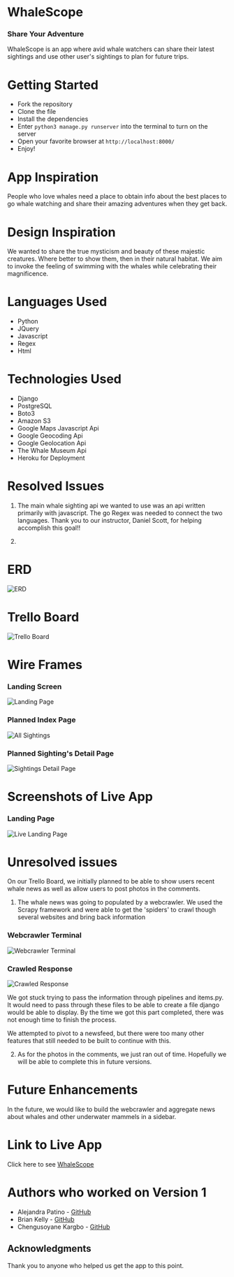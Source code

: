 # WhaleScope

### Share Your Adventure

WhaleScope is an app where avid whale watchers can share their latest sightings and use other user's sightings to plan for future trips.

# Getting Started

* Fork the repository
* Clone the file
* Install the dependencies
* Enter ```python3 manage.py runserver``` into the terminal to turn on the server
* Open your favorite browser at  ```http://localhost:8000/```
* Enjoy!

# App Inspiration

People who love whales need a place to obtain info about the best places to go whale watching and share their amazing adventures when they get back.

# Design Inspiration

We wanted to share the true mysticism and beauty of these majestic creatures. Where better to show them, then in their natural habitat. We aim to invoke the feeling of swimming with the whales while celebrating their magnificence.
 
# Languages Used
* Python
* JQuery
* Javascript
* Regex
* Html

# Technologies Used
* Django
* PostgreSQL
* Boto3
* Amazon S3
* Google Maps Javascript Api
* Google Geocoding Api
* Google Geolocation Api
* The Whale Museum Api
* Heroku for Deployment

# Resolved Issues
1) The main whale sighting api we wanted to use was an api written primarily with javascript. The go
Regex was needed to connect the two languages. Thank you to our instructor, Daniel Scott, for helping accomplish this goal!!

2) 

# ERD
![ERD](./images/ERD.png)

# Trello Board
![Trello Board](./images/Trello_Board.png)


# Wire Frames

### Landing Screen
![Landing Page](./images/WireFrameLandingPage.jpeg)

### Planned Index Page
![All Sightings](./images/WireFrameIndexPage.jpeg)

### Planned Sighting's Detail Page
![Sightings Detail Page](./images/WireFrameDetailsPage.jpeg)

# Screenshots of Live App
### Landing Page
![Live Landing Page](./images/Landing_Page.png)

# Unresolved issues
On our Trello Board, we initially planned to be able to show users recent whale news as well as allow users to post photos in the comments. 

1) The whale news was going to populated by a webcrawler. We used the Scrapy framework and were able to get the 'spiders' to crawl though several websites and bring back information

### Webcrawler Terminal
![Webcrawler Terminal](./images/WebcrawlerTerminal.png)
### Crawled Response 
![Crawled Response](./images/Crawled_Response.png)

We got stuck trying to pass the information through pipelines and items.py. It would need to pass through these files to be able to create a file django would be able to display. By the time we got this part completed, there was not enough time to finish the process.

We attempted to pivot to a newsfeed, but there were too many other features that still needed to be built to continue with this.

2) As for the photos in the comments, we just ran out of time. Hopefully we will be able to complete this in future versions.

# Future Enhancements

In the future, we would like to build the webcrawler and aggregate news about whales and other underwater mammels in a sidebar.

# Link to Live App
Click here to see [WhaleScope]()

# Authors who worked on Version 1
* Alejandra Patino - [GitHub](https://github.com/patinoale)
* Brian Kelly - [GitHub](https://github.com/brianjkelly)
* Chengusoyane Kargbo - [GitHub](https://github.com/ChenguK)

## Acknowledgments
Thank you to anyone who helped us get the app to this point.